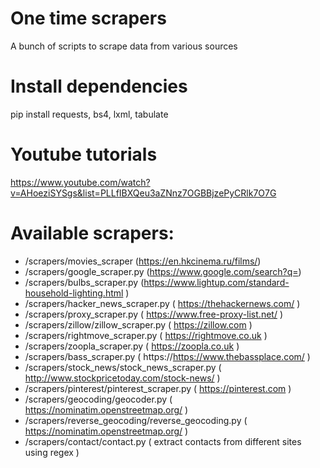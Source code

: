 # One time scrapers
A bunch of scripts to scrape data from various sources

# Install dependencies
pip install requests, bs4, lxml, tabulate

# Youtube tutorials
https://www.youtube.com/watch?v=AHoeziSYSgs&list=PLLfIBXQeu3aZNnz7OGBBjzePyCRlk7O7G

# Available scrapers:
 - /scrapers/movies_scraper (https://en.hkcinema.ru/films/)
 - /scrapers/google_scraper.py (https://www.google.com/search?q=)
 - /scrapers/bulbs_scraper.py (https://www.lightup.com/standard-household-lighting.html )
 - /scrapers/hacker_news_scraper.py ( https://thehackernews.com/ )
 - /scrapers/proxy_scraper.py ( https://www.free-proxy-list.net/ )
 - /scrapers/zillow/zillow_scraper.py ( https://zillow.com )
 - /scrapers/rightmove_scraper.py ( https://rightmove.co.uk )
 - /scrapers/zoopla_scraper.py ( https://zoopla.co.uk )
 - /scrapers/bass_scraper.py ( https://https://www.thebassplace.com/ )
 - /scrapers/stock_news/stock_news_scraper.py ( http://www.stockpricetoday.com/stock-news/ )
 - /scrapers/pinterest/pinterest_scraper.py ( https://pinterest.com )
 - /scrapers/geocoding/geocoder.py ( https://nominatim.openstreetmap.org/ )
 - /scrapers/reverse_geocoding/reverse_geocoding.py ( https://nominatim.openstreetmap.org/ )
 - /scrapers/contact/contact.py ( extract contacts from different sites using regex )
